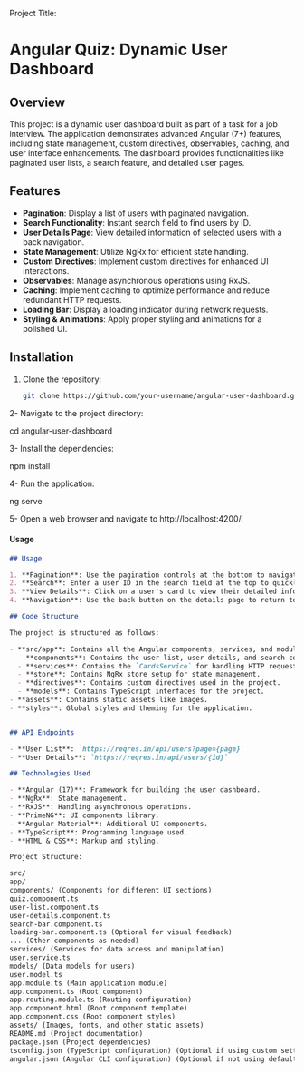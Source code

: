 Project Title:
# Angular Quiz: Dynamic User Dashboard

## Overview

This project is a dynamic user dashboard built as part of a task for a job interview. The application demonstrates advanced Angular (7+) features, including state management, custom directives, observables, caching, and user interface enhancements. The dashboard provides functionalities like paginated user lists, a search feature, and detailed user pages.

## Features

- **Pagination**: Display a list of users with paginated navigation.
- **Search Functionality**: Instant search field to find users by ID.
- **User Details Page**: View detailed information of selected users with a back navigation.
- **State Management**: Utilize NgRx for efficient state handling.
- **Custom Directives**: Implement custom directives for enhanced UI interactions.
- **Observables**: Manage asynchronous operations using RxJS.
- **Caching**: Implement caching to optimize performance and reduce redundant HTTP requests.
- **Loading Bar**: Display a loading indicator during network requests.
- **Styling & Animations**: Apply proper styling and animations for a polished UI.

## Installation

1. Clone the repository:
   ```bash
   git clone https://github.com/your-username/angular-user-dashboard.git
2- Navigate to the project directory:

cd angular-user-dashboard

3- Install the dependencies:

npm install

4- Run the application:

ng serve

5- Open a web browser and navigate to http://localhost:4200/.

#### Usage
```markdown
## Usage

1. **Pagination**: Use the pagination controls at the bottom to navigate through the list of users.
2. **Search**: Enter a user ID in the search field at the top to quickly find a user.
3. **View Details**: Click on a user's card to view their detailed information.
4. **Navigation**: Use the back button on the details page to return to the main user list.

## Code Structure

The project is structured as follows:

- **src/app**: Contains all the Angular components, services, and modules.
  - **components**: Contains the user list, user details, and search components.
  - **services**: Contains the `CardsService` for handling HTTP requests and caching.
  - **store**: Contains NgRx store setup for state management.
  - **directives**: Contains custom directives used in the project.
  - **models**: Contains TypeScript interfaces for the project.
- **assets**: Contains static assets like images.
- **styles**: Global styles and theming for the application.


## API Endpoints

- **User List**: `https://reqres.in/api/users?page={page}`
- **User Details**: `https://reqres.in/api/users/{id}`

## Technologies Used

- **Angular (17)**: Framework for building the user dashboard.
- **NgRx**: State management.
- **RxJS**: Handling asynchronous operations.
- **PrimeNG**: UI components library.
- **Angular Material**: Additional UI components.
- **TypeScript**: Programming language used.
- **HTML & CSS**: Markup and styling.

Project Structure:

src/
app/
components/ (Components for different UI sections)
quiz.component.ts
user-list.component.ts
user-details.component.ts
search-bar.component.ts
loading-bar.component.ts (Optional for visual feedback)
... (Other components as needed)
services/ (Services for data access and manipulation)
user.service.ts
models/ (Data models for users)
user.model.ts
app.module.ts (Main application module)
app.component.ts (Root component)
app.routing.module.ts (Routing configuration)
app.component.html (Root component template)
app.component.css (Root component styles)
assets/ (Images, fonts, and other static assets)
README.md (Project documentation)
package.json (Project dependencies)
tsconfig.json (TypeScript configuration) (Optional if using custom settings)
angular.json (Angular CLI configuration) (Optional if not using default settings)


